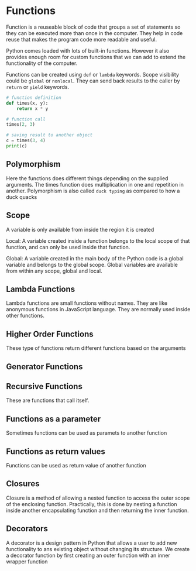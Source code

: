 # Functions

Function is a reuseable block of code that groups a set of statements so they can be executed more than once in the computer. They help in code reuse that makes the program code more readable and useful.

Python comes loaded with lots of built-in functions. However it also provides enough room for custom functions that we can add to extend the functionality of the computer.

Functions can be created using `def` or `lambda` keywords. Scope visibility could be `global` or `nonlocal`. They can send back results to the caller by `return` or `yield` keywords.

```py
# function definition
def times(x, y):
    return x * y 

# function call
times(2, 3)
```

```py
# saving result to another object
c = times(3, 4)
print(c)
```

## Polymorphism

Here the functions does different things depending on the supplied arguments. The times function does multiplication in one and repetition in another. Polymorphism is also called `duck typing` as compared to how a duck quacks

## Scope

A variable is only available from inside the region it is created

Local: A variable created inside a function belongs to the local scope of that function, and can only be used inside that function.

Global: A variable created in the main body of the Python code is a global variable and belongs to the global scope.
Global variables are available from within any scope, global and local.

## Lambda Functions

Lambda functions are small functions without names. They are like anonymous functions in JavaScript language. They are normally used inside other functions.

## Higher Order Functions

These type of functions return different functions based on the arguments

## Generator Functions

## Recursive Functions

These are functions that call itself.

## Functions as a parameter

Sometimes functions can be used as paramets to another function

## Functions as return values

Functions can be used as return value of another function

## Closures

Closure is a method of allowing a nested function to access the outer scope of the enclosing function. Practically, this is done by nesting a function inside another encapsulating function and then returning the inner function.

## Decorators

A decorator is a design pattern in Python that allows a user to add new functionality to ans existing object without changing its structure. We create a decorator function by first creating an outer function with an inner wrapper function
